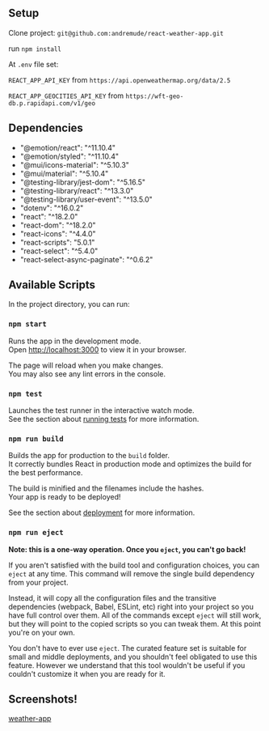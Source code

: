 ## Setup

  Clone project: `git@github.com:andremude/react-weather-app.git`

  run `npm install`

  At `.env` file set:
  
   `REACT_APP_API_KEY` from `https://api.openweathermap.org/data/2.5`
    
   `REACT_APP_GEOCITIES_API_KEY` from `https://wft-geo-db.p.rapidapi.com/v1/geo`

## Dependencies 
<ul>
  <li>"@emotion/react": "^11.10.4"</li>
  <li>"@emotion/styled": "^11.10.4"</li>
  <li>"@mui/icons-material": "^5.10.3"</li>
  <li>"@mui/material": "^5.10.4"</li>
  <li>"@testing-library/jest-dom": "^5.16.5"</li>
  <li>"@testing-library/react": "^13.3.0"</li>
  <li>"@testing-library/user-event": "^13.5.0"</li>
  <li>"dotenv": "^16.0.2"</li>
  <li>"react": "^18.2.0"</li>
  <li>"react-dom": "^18.2.0"</li>
  <li>"react-icons": "^4.4.0"</li>
  <li>"react-scripts": "5.0.1"</li>
  <li>"react-select": "^5.4.0"</li>
  <li>"react-select-async-paginate": "^0.6.2"</li>
</ul>    

## Available Scripts

In the project directory, you can run:

### `npm start`

Runs the app in the development mode.\
Open [http://localhost:3000](http://localhost:3000) to view it in your browser.

The page will reload when you make changes.\
You may also see any lint errors in the console.

### `npm test`

Launches the test runner in the interactive watch mode.\
See the section about [running tests](https://facebook.github.io/create-react-app/docs/running-tests) for more information.

### `npm run build`

Builds the app for production to the `build` folder.\
It correctly bundles React in production mode and optimizes the build for the best performance.

The build is minified and the filenames include the hashes.\
Your app is ready to be deployed!

See the section about [deployment](https://facebook.github.io/create-react-app/docs/deployment) for more information.

### `npm run eject`

**Note: this is a one-way operation. Once you `eject`, you can't go back!**

If you aren't satisfied with the build tool and configuration choices, you can `eject` at any time. This command will remove the single build dependency from your project.

Instead, it will copy all the configuration files and the transitive dependencies (webpack, Babel, ESLint, etc) right into your project so you have full control over them. All of the commands except `eject` will still work, but they will point to the copied scripts so you can tweak them. At this point you're on your own.

You don't have to ever use `eject`. The curated feature set is suitable for small and middle deployments, and you shouldn't feel obligated to use this feature. However we understand that this tool wouldn't be useful if you couldn't customize it when you are ready for it.

## Screenshots!

[weather-app](https://github.com/andremude/react-weather-app/assets/71613801/1de349d8-2c7a-4844-a780-1dceec920b95)
